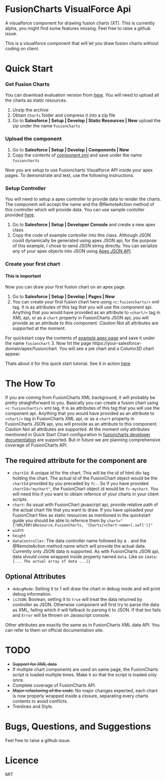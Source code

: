 FusionCharts VisualForce Api
============================

A visualforce component for drawing fusion charts (XT). 
This is currently alpha, you might find some features missing. Feel free to raise a github issue.

This is a visualforce component that will let you draw fusion charts without coding on client.

Quick Start
===========

### Get Fusion Charts
You can download evaluation version from [here](http://www.fusioncharts.com/download/trials/). 
You will need to upload all the charts as static resources.

1. Unzip the archive
2. Obtain `Charts` folder and compress it into a zip file
3. Go to **Salesforce | Setup | Develop | Static Resources | New** upload the zip under the name `FusionCharts`

### Upload the component

1. Go to **Salesforce | Setup | Develop | Components | New**
2. Copy the contents of [component.xml](./component.xml) and save under the name `fusioncharts`

Now you are setup to use Fusioncharts Visualforce API inside your apex pages. To demonstrate and test, use the following instructions.

### Setup Controller
You will need to setup a apex controller to provide data to render the charts. The component will accept the name and the @RemoteAction method of this controller which will provide data. You can use sample contoller provided [here](Example/Controller).

1. Go to **Salesforce | Setup | Developer Console** and create a new apex class.
2. Copy the code of example controller into this class. Although JSON could dynamically be generated using apex JSON api, for the purpose of this example, I chose to send JSON string directly. You can serialize any of your apex objects into JSON using [Apex JSON API](http://wiki.developerforce.com/page/Getting_Started_with_Apex_JSON).

### Create your first chart
#### This is important
Now you can draw your first fusion chart on an apex page.

1. Go to **Salesforce | Setup | Develop | Pages | New**
2. You can create your first fusion chart here using `<c:fusioncharts/>` xml tag. It is as attributes of this tag that you will use the component api. Anything that you would have provided as an attribute to `<chart/>` tag in XML api, or as a `chart` property in FusionCharts JSON api, you will provide as an attribute to this component. *Caution* Not all attributes are supported at the moment.

For quickstart copy the contents of [example apex page](Example/apexpage.xml) and save it under the name `fusionchart`
3. Now hit the page https://your-salesforce-domain/apex/fusionchart. You will see a pie chart and a Column3D chart appear.

Thats about it for this quick start tutorial. See it in action [here](https://saas-platform-8087--c.ap1.visual.force.com/apex/FusionCharts)

The How To
==========

If you are coming from FusionCharts XML background, it will probably be pretty straightforward to you. Basically you can create a fusion chart using `<c:fusioncharts/>` xml tag. It is as attributes of this tag that you will use the component api. Anything that you would have provided as an attribute to `<chart/>` tag in FusionCharts XML api, or as a `chart` property in FusionCharts JSON api, you will provide as an attribute to this component. *Caution* Not all attributes are supported. At the moment only attributes mentioned in Quick Start Chart configuration in [fusioncharts developer documentation](http://docs.fusioncharts.com/charts/) are supported. But in future we are planning comprehensive coverage of FusionCharts API.

## The required attribute for the component are

* `chartId`: A unique id for the chart. This will be the id of html div tag holding the chart. The actual id of the FusionChart object would be the `chartId` provided by you preceded by `fc-`. So if you have provided `chartId="mychart"`, the FusionChart object id would be `fc-mychart`. You will need this if you want to obtain refernce of your charts in your client scripts.
* `chart`: As usual with FusionChart javascript api, provide relative path of the actual chart file that you want to draw. If you have uploaded your FusionChart files as static resources as mentioned in the quickstart guide you should be able to refernce them by `chart="{!URLFOR($Resource.FusionCharts, 'Charts/<chart-name>[.swf]')}"`
* `width`
* `height`
* `dataController`: The data controller name followed by a `.` and the @RemoteAction method name which will provide the actual data. Currently only JSON data is supported. As with FusionCharts JSON api, data should come wrapped inside property named `data`. Like so `{data: [... The actual array of data ...]}`

## Optional Attributes
* `debugMode`: Setting it to 1 will draw the chart in debug mode and will print debug information.
* `isJSON`: Boolean, setting it to `true` will treat the data returned by controller as JSON. Otherwise component will first try to parse the data as XML, failing which it will fallback to parsing it to JSON. If that too fails and `Error` will be thrown on Javascript console.

Other attributes are exactly the same as in FusionCharts XML data API. You can refer to them on official documentation site.

TODO
====
* ~~Support for XML data~~
* If multiple chart components are used on same page, the FusionCharts script is loaded multiple times. Make it so that the script is loaded only once.
* Complete coverage of FusionCharts API.
* ~~Major refactoring of the code.~~ No major changes expected, each chart is now properly wrapped inside a closure, separating every charts contents to avoid conflicts.
* Trenlines and Style.

Bugs, Questions, and Suggestions
================================
Feel free to raise a github issue.

Licence
=======
MIT